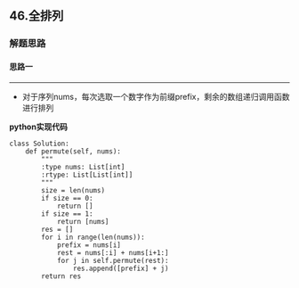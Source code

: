 ## 46.全排列
### 解题思路
#### 思路一
****
- 对于序列nums，每次选取一个数字作为前缀prefix，剩余的数组递归调用函数进行排列

**python实现代码**
```
class Solution:
    def permute(self, nums):
        """
        :type nums: List[int]
        :rtype: List[List[int]]
        """
        size = len(nums)
        if size == 0:
            return []
        if size == 1:
            return [nums]
        res = []
        for i in range(len(nums)):
            prefix = nums[i]
            rest = nums[:i] + nums[i+1:]
            for j in self.permute(rest):
                res.append([prefix] + j)
        return res

```

